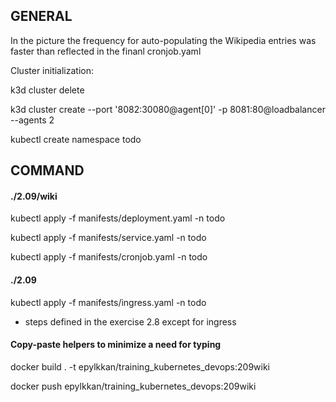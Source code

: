 <h2>GENERAL</h2>

In the picture the frequency for auto-populating the Wikipedia entries was faster than reflected in the finanl cronjob.yaml


Cluster initialization:

k3d cluster delete

k3d cluster create --port '8082:30080@agent[0]' -p 8081:80@loadbalancer --agents 2

kubectl create namespace todo


<h2>COMMAND</h2>

<h4>./2.09/wiki</h4>

kubectl apply -f manifests/deployment.yaml -n todo

kubectl apply -f manifests/service.yaml -n todo

kubectl apply -f manifests/cronjob.yaml -n todo


<h4>./2.09</h4>

kubectl apply -f manifests/ingress.yaml -n todo

+ steps defined in the exercise 2.8 except for ingress



<h4>Copy-paste helpers to minimize a need for typing</h4>

docker build . -t epylkkan/training_kubernetes_devops:209wiki

docker push epylkkan/training_kubernetes_devops:209wiki





